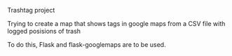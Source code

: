 Trashtag project

Trying to create a map that shows tags in google maps from a CSV file with logged posisions of trash

To do this, Flask and flask-googlemaps are to be used.